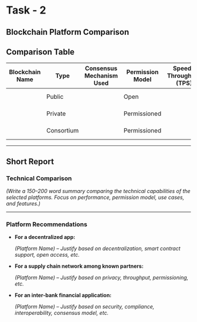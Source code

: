 # Task - 2
## Blockchain Platform Comparison

## Comparison Table

| Blockchain Name | Type       | Consensus Mechanism Used     | Permission Model | Speed / Throughput (TPS) | Smart Contract Support | Token Support     | Typical Use Case                 | Notable Technical Feature             |
|------------------|------------|-------------------------------|------------------|---------------------------|------------------------|-------------------|----------------------------------|--------------------------------------|
|                  | Public     |                               | Open             |                           | Y/N + Language         | Native / Not      |                                  |                                      |
|                  | Private    |                               | Permissioned     |                           | Y/N + Language         | Native / Not      |                                  |                                      |
|                  | Consortium |                               | Permissioned     |                           | Y/N + Language         | Native / Not      |                                  |                                      |

---

## Short Report

### Technical Comparison

*(Write a 150–200 word summary comparing the technical capabilities of the selected platforms. Focus on performance, permission model, use cases, and features.)*

---

### Platform Recommendations

- **For a decentralized app:**
  
  *(Platform Name)* – *Justify based on decentralization, smart contract support, open access, etc.*

- **For a supply chain network among known partners:**
  
  *(Platform Name)* – *Justify based on privacy, throughput, permissioning, etc.*

- **For an inter-bank financial application:**
  
  *(Platform Name)* – *Justify based on security, compliance, interoperability, consensus model, etc.*
